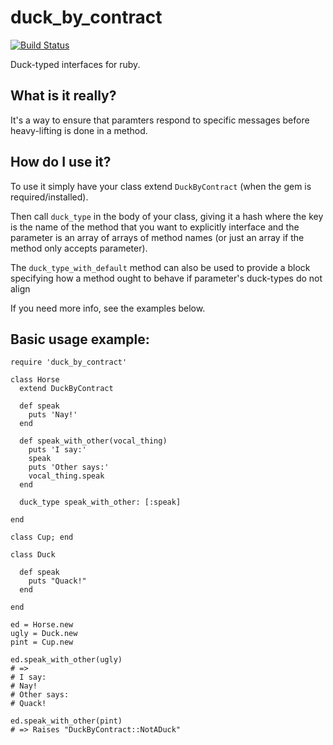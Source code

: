 # duck_by_contract

[![Build Status](https://travis-ci.org/mjgpy3/duck_by_contract.svg?branch=master)](https://travis-ci.org/mjgpy3/duck_by_contract)

Duck-typed interfaces for ruby.

## What is it really?

It's a way to ensure that paramters respond to specific messages before heavy-lifting is done in a method.

## How do I use it?

To use it simply have your class extend `DuckByContract` (when the gem is required/installed).

Then call `duck_type` in the body of your class, giving it a hash where the key is the name of the method that you want to explicitly interface and the parameter is an array of arrays of method names (or just an array if the method only accepts parameter).

The `duck_type_with_default` method can also be used to provide a block specifying how a method ought to behave if parameter's duck-types do not align

If you need more info, see the examples below.

## Basic usage example:
```
require 'duck_by_contract'

class Horse
  extend DuckByContract

  def speak
    puts 'Nay!'
  end

  def speak_with_other(vocal_thing)
    puts 'I say:'
    speak
    puts 'Other says:'
    vocal_thing.speak
  end

  duck_type speak_with_other: [:speak]

end

class Cup; end

class Duck

  def speak
    puts "Quack!"
  end

end

ed = Horse.new
ugly = Duck.new
pint = Cup.new

ed.speak_with_other(ugly)
# =>
# I say:
# Nay!
# Other says:
# Quack!

ed.speak_with_other(pint)
# => Raises "DuckByContract::NotADuck"
```
